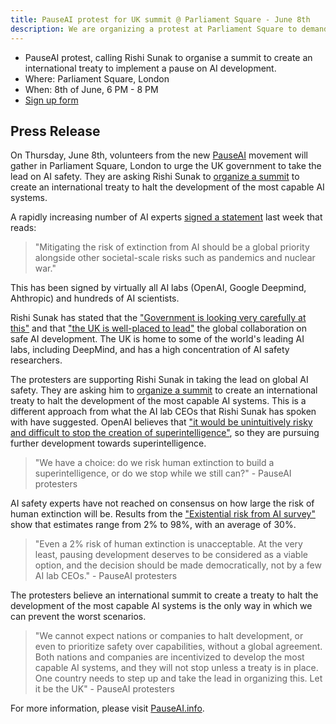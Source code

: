 ```yaml
---
title: PauseAI protest for UK summit @ Parliament Square - June 8th
description: We are organizing a protest at Parliament Square to demand a summit to pause AI development.
---
```


- PauseAI protest, calling Rishi Sunak to organise a summit to create an international treaty to implement a pause on AI development.
- Where: Parliament Square, London
- When: 8th of June, 6 PM - 8 PM
- [Sign up form](https://forms.gle/bjWZzJtSnAKqdumh6)

## Press Release

On Thursday, June 8th, volunteers from the new [PauseAI](http://pauseai.info) movement will gather in Parliament Square, London to urge the UK government to take the lead on AI safety.
They are asking Rishi Sunak to [organize a summit](https://pauseai.info/summit) to create an international treaty to halt the development of the most capable AI systems.

A rapidly increasing number of AI experts [signed a statement](https://www.safe.ai/statement-on-ai-risk) last week that reads:

> "Mitigating the risk of extinction from AI should be a global priority alongside other societal-scale risks such as pandemics and nuclear war."

This has been signed by virtually all AI labs (OpenAI, Google Deepmind, Ahthropic) and hundreds of AI scientists.

Rishi Sunak has stated that the ["Government is looking very carefully at this"](https://twitter.com/RishiSunak/status/1663838958558539776) and that ["the UK is well-placed to lead"](https://twitter.com/RishiSunak/status/1662369922234679297) the global collaboration on safe AI development.
The UK is home to some of the world's leading AI labs, including DeepMind, and has a high concentration of AI safety researchers.

The protesters are supporting Rishi Sunak in taking the lead on global AI safety.
They are asking him to [organize a summit](https://pauseai.info/summit) to create an international treaty to halt the development of the most capable AI systems.
This is a different approach from what the AI lab CEOs that Rishi Sunak has spoken with have suggested.
OpenAI believes that ["it would be unintuitively risky and difficult to stop the creation of superintelligence"](https://openai.com/blog/governance-of-superintelligence), so they are pursuing further development towards superintelligence.

> "We have a choice: do we risk human extinction to build a superintelligence, or do we stop while we still can?" - PauseAI protesters

AI safety experts have not reached on consensus on how large the risk of human extinction will be.
Results from the ["Existential risk from AI survey"](https://forum.effectivealtruism.org/posts/8CM9vZ2nnQsWJNsHx/existential-risk-from-ai-survey-results) show that estimates range from 2% to 98%, with an average of 30%.

> "Even a 2% risk of human extinction is unacceptable. At the very least, pausing development deserves to be considered as a viable option, and the decision should be made democratically, not by a few AI lab CEOs." - PauseAI protesters

The protesters believe an international summit to create a treaty to halt the development of the most capable AI systems is the only way in which we can prevent the worst scenarios.

> "We cannot expect nations or companies to halt development, or even to prioritize safety over capabilities, without a global agreement. Both nations and companies are incentivized to develop the most capable AI systems, and they will not stop unless a treaty is in place. One country needs to step up and take the lead in organizing this. Let it be the UK" - PauseAI protesters

For more information, please visit [PauseAI.info](http://pauseai.info).
